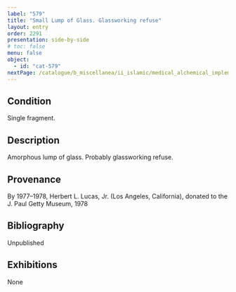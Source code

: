 ```yaml
---
label: "579"
title: "Small Lump of Glass. Glassworking refuse"
layout: entry
order: 2291
presentation: side-by-side
# toc: false
menu: false
object:
  - id: "cat-579"
nextPage: /catalogue/b_miscellanea/ii_islamic/medical_alchemical_implements/
---
```


## Condition

Single fragment.

## Description

Amorphous lump of glass. Probably glassworking refuse.

## Provenance

By 1977–1978, Herbert L. Lucas, Jr. (Los Angeles, California), donated to the J. Paul Getty Museum, 1978

## Bibliography

Unpublished

## Exhibitions

None